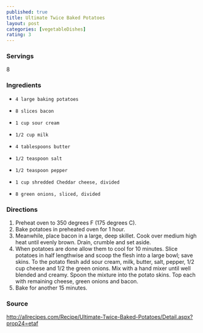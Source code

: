 ```yaml
---
published: true
title: Ultimate Twice Baked Potatoes
layout: post
categories: [vegetableDishes]
rating: 3
---
```

### Servings
8

### Ingredients
-     4 large baking potatoes
-     8 slices bacon
-     1 cup sour cream
-     1/2 cup milk
-     4 tablespoons butter
-     1/2 teaspoon salt
-     1/2 teaspoon pepper
-     1 cup shredded Cheddar cheese, divided
-     8 green onions, sliced, divided


### Directions
1. Preheat oven to 350 degrees F (175 degrees C).
2. Bake potatoes in preheated oven for 1 hour.
3. Meanwhile, place bacon in a large, deep skillet. Cook over medium high heat until evenly brown. Drain, crumble and set aside.
4. When potatoes are done allow them to cool for 10 minutes. Slice potatoes in half lengthwise and scoop the flesh into a large bowl; save skins. To the potato flesh add sour cream, milk, butter, salt, pepper, 1/2 cup cheese and 1/2 the green onions. Mix with a hand mixer until well blended and creamy. Spoon the mixture into the potato skins. Top each with remaining cheese, green onions and bacon.
5. Bake for another 15 minutes.

### Source
<a href="http://allrecipes.com/Recipe/Ultimate-Twice-Baked-Potatoes/Detail.aspx?prop24=etaf" target="new">http://allrecipes.com/Recipe/Ultimate-Twice-Baked-Potatoes/Detail.aspx?prop24=etaf</a>
